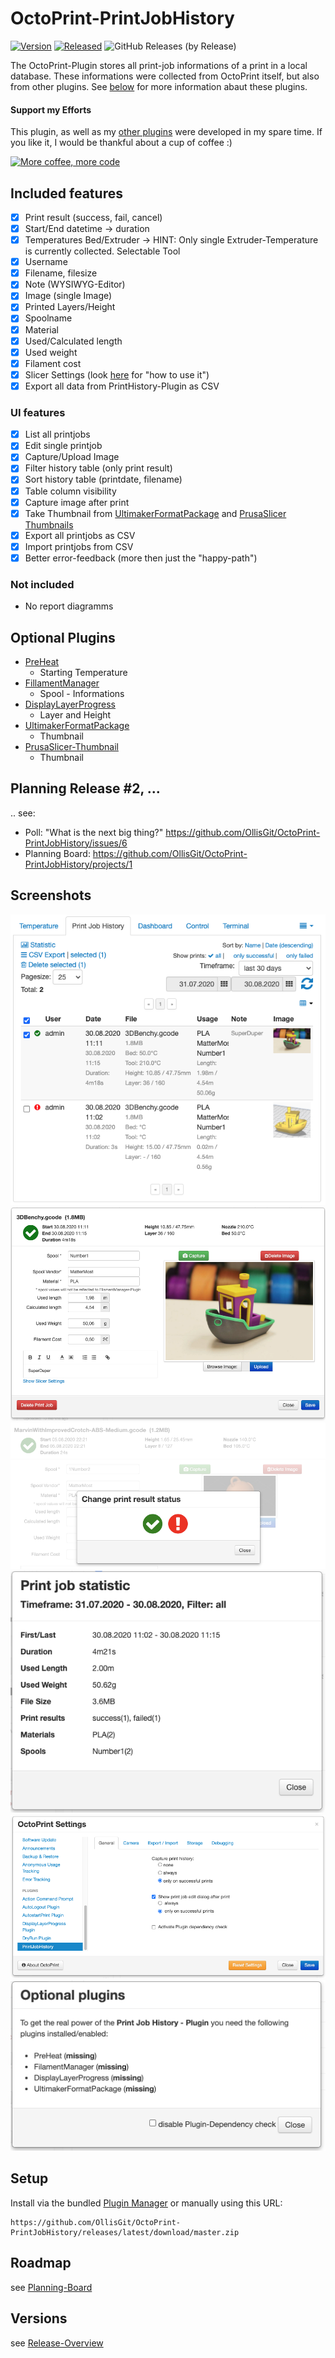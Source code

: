 # OctoPrint-PrintJobHistory

[![Version](https://img.shields.io/badge/dynamic/json.svg?color=brightgreen&label=version&url=https://api.github.com/repos/OllisGit/OctoPrint-PrintJobHistory/releases&query=$[0].name)]()
[![Released](https://img.shields.io/badge/dynamic/json.svg?color=brightgreen&label=released&url=https://api.github.com/repos/OllisGit/OctoPrint-PrintJobHistory/releases&query=$[0].published_at)]()
![GitHub Releases (by Release)](https://img.shields.io/github/downloads/OllisGit/OctoPrint-PrintJobHistory/latest/total.svg)

The OctoPrint-Plugin stores all print-job informations of a print in a local database.
These informations were collected from OctoPrint itself, but also from other plugins. See [below](#Optional-Plugins) for more information abaut these plugins.

#### Support my Efforts

This plugin, as well as my [other plugins](https://github.com/OllisGit/) were developed in my spare time.
If you like it, I would be thankful about a cup of coffee :)

[![More coffee, more code](https://img.shields.io/badge/Donate-PayPal-green.svg)](https://www.paypal.com/cgi-bin/webscr?cmd=_s-xclick&hosted_button_id=6SW5R6ZUKLB5E&source=url)


## Included features

- [x] Print result (success, fail, cancel)
- [x] Start/End datetime -> duration
- [x] Temperatures Bed/Extruder -> HINT: Only single Extruder-Temperature is currently collected. Selectable Tool
- [x] Username
- [x] Filename, filesize
- [x] Note (WYSIWYG-Editor)
- [x] Image (single Image)
- [x] Printed Layers/Height
- [x] Spoolname
- [x] Material
- [x] Used/Calculated length
- [x] Used weight
- [x] Filament cost
- [x] Slicer Settings (look [here](https://github.com/OllisGit/OctoPrint-PrintJobHistory/wiki/Slicer-Settings) for "how to use it")
- [x] Export all data from PrintHistory-Plugin as CSV

### UI features
- [x] List all printjobs
- [x] Edit single printjob
- [x] Capture/Upload Image
- [x] Filter history table (only print result)
- [x] Sort history table (printdate, filename)
- [x] Table column visibility
- [x] Capture image after print
- [x] Take Thumbnail from [UltimakerFormatPackage](https://plugins.octoprint.org/plugins/UltimakerFormatPackage/) and [PrusaSlicer Thumbnails](https://plugins.octoprint.org/plugins/prusaslicerthumbnails/)
- [x] Export all printjobs as CSV
- [x] Import printjobs from CSV
- [x] Better error-feedback (more then just the "happy-path")

### Not included
- No report diagramms

## Optional Plugins

- [PreHeat](https://plugins.octoprint.org/plugins/preheat/)
    - Starting Temperature
- [FillamentManager](https://plugins.octoprint.org/plugins/filamentmanager/)
    - Spool - Informations
- [DisplayLayerProgress](https://plugins.octoprint.org/plugins/DisplayLayerProgress/)
    - Layer and Height
- [UltimakerFormatPackage](https://plugins.octoprint.org/plugins/UltimakerFormatPackage/)
    - Thumbnail
- [PrusaSlicer-Thumbnail](https://plugins.octoprint.org/plugins/prusaslicerthumbnails/)
    - Thumbnail


## Planning Release #2, ...
.. see:
- Poll: "What is the next big thing?" https://github.com/OllisGit/OctoPrint-PrintJobHistory/issues/6
- Planning Board: https://github.com/OllisGit/OctoPrint-PrintJobHistory/projects/1

## Screenshots
![plugin-tab](screenshots/plugin-tab.png "Plugin-Tab")
![editPrintJob-dialog](screenshots/editPrintJob-dialog.png "EditPrintJob-Dialog")
![changePrintStatus-dialog](screenshots/editPrintJob-changeStatus-dialog.png "Change print status")
![statistics-dialog](screenshots/statistics-dialog.png "Print Statistics")
![plugin-settings](screenshots/plugin-settings.png "Plugin-Settings")
![missingplugins-dialog](screenshots/missingPlugins-dialog.png "MissingPlugins-Dialog")


## Setup

Install via the bundled [Plugin Manager](http://docs.octoprint.org/en/master/bundledplugins/pluginmanager.html)
or manually using this URL:

    https://github.com/OllisGit/OctoPrint-PrintJobHistory/releases/latest/download/master.zip

## Roadmap

see [Planning-Board](https://github.com/OllisGit/OctoPrint-PrintJobHistory/projects/1)

## Versions

see [Release-Overview](https://github.com/OllisGit/OctoPrint-PrintJobHistory/releases/)


